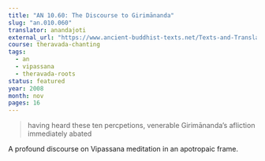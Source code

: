 ```yaml
---
title: "AN 10.60: The Discourse to Girimānanda"
slug: "an.010.060"
translator: anandajoti
external_url: "https://www.ancient-buddhist-texts.net/Texts-and-Translations/Short-Pieces/Girimanandasuttam.htm"
course: theravada-chanting
tags:
  - an
  - vipassana
  - theravada-roots
status: featured
year: 2008
month: nov
pages: 16
---
```


> having heard these ten percpetions, venerable Girimānanda’s afliction immediately abated

A profound discourse on Vipassana meditation in an apotropaic frame.
